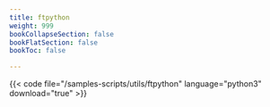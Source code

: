 ```yaml
---
title: ftpython
weight: 999
bookCollapseSection: false
bookFlatSection: false
bookToc: false

---
```


{{< code file="/samples-scripts/utils/ftpython" language="python3" download="true" >}}
